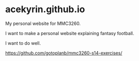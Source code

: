 acekyrin.github.io
==================

My personal website for MMC3260.

I want to make a personal website explaining fantasy football.

I want to do well. 


https://github.com/gotoplanb/mmc3260-s14-exercises/
